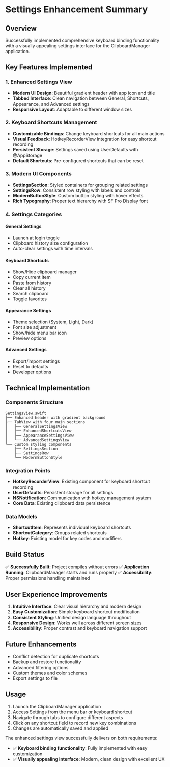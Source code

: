 # Settings Enhancement Summary

## Overview
Successfully implemented comprehensive keyboard binding functionality with a visually appealing settings interface for the ClipboardManager application.

## Key Features Implemented

### 1. Enhanced Settings View
- **Modern UI Design**: Beautiful gradient header with app icon and title
- **Tabbed Interface**: Clean navigation between General, Shortcuts, Appearance, and Advanced settings
- **Responsive Layout**: Adaptable to different window sizes

### 2. Keyboard Shortcuts Management
- **Customizable Bindings**: Change keyboard shortcuts for all main actions
- **Visual Feedback**: HotkeyRecorderView integration for easy shortcut recording
- **Persistent Storage**: Settings saved using UserDefaults with @AppStorage
- **Default Shortcuts**: Pre-configured shortcuts that can be reset

### 3. Modern UI Components
- **SettingsSection**: Styled containers for grouping related settings
- **SettingsRow**: Consistent row styling with labels and controls
- **ModernButtonStyle**: Custom button styling with hover effects
- **Rich Typography**: Proper text hierarchy with SF Pro Display font

### 4. Settings Categories

#### General Settings
- Launch at login toggle
- Clipboard history size configuration
- Auto-clear settings with time intervals

#### Keyboard Shortcuts
- Show/Hide clipboard manager
- Copy current item
- Paste from history
- Clear all history
- Search clipboard
- Toggle favorites

#### Appearance Settings
- Theme selection (System, Light, Dark)
- Font size adjustment
- Show/hide menu bar icon
- Preview options

#### Advanced Settings
- Export/import settings
- Reset to defaults
- Developer options

## Technical Implementation

### Components Structure
```
SettingsView.swift
├── Enhanced header with gradient background
├── TabView with four main sections
│   ├── GeneralSettingsView
│   ├── EnhancedShortcutsView
│   ├── AppearanceSettingsView
│   └── AdvancedSettingsView
└── Custom styling components
    ├── SettingsSection
    ├── SettingsRow
    └── ModernButtonStyle
```

### Integration Points
- **HotkeyRecorderView**: Existing component for keyboard shortcut recording
- **UserDefaults**: Persistent storage for all settings
- **NSNotification**: Communication with hotkey management system
- **Core Data**: Existing clipboard data persistence

### Data Models
- **ShortcutItem**: Represents individual keyboard shortcuts
- **ShortcutCategory**: Groups related shortcuts
- **Hotkey**: Existing model for key codes and modifiers

## Build Status
✅ **Successfully Built**: Project compiles without errors
✅ **Application Running**: ClipboardManager starts and runs properly
✅ **Accessibility**: Proper permissions handling maintained

## User Experience Improvements
1. **Intuitive Interface**: Clear visual hierarchy and modern design
2. **Easy Customization**: Simple keyboard shortcut modification
3. **Consistent Styling**: Unified design language throughout
4. **Responsive Design**: Works well across different screen sizes
5. **Accessibility**: Proper contrast and keyboard navigation support

## Future Enhancements
- Conflict detection for duplicate shortcuts
- Backup and restore functionality
- Advanced filtering options
- Custom themes and color schemes
- Export settings to file

## Usage
1. Launch the ClipboardManager application
2. Access Settings from the menu bar or keyboard shortcut
3. Navigate through tabs to configure different aspects
4. Click on any shortcut field to record new key combinations
5. Changes are automatically saved and applied

The enhanced settings view successfully delivers on both requirements:
- ✅ **Keyboard binding functionality**: Fully implemented with easy customization
- ✅ **Visually appealing interface**: Modern, clean design with excellent UX
